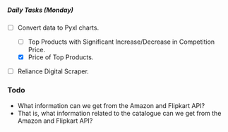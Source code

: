 ##### Daily Tasks (Monday)
- [ ] Convert data to Pyxl charts.
	- [ ] Top Products with Significant Increase/Decrease in Competition Price.
	- [x] Price of Top Products.
- [ ] Reliance Digital Scraper.


### Todo
- What information can we get from the Amazon and Flipkart API?
- That is, what information related to the catalogue can we get from the Amazon and Flipkart API?